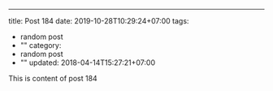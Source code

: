 ---
title: Post 184
date: 2019-10-28T10:29:24+07:00
tags:
  - random post
  - ""
category:
  - random post
  - ""
updated: 2018-04-14T15:27:21+07:00

This is content of post 184